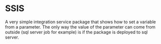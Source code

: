 # SSIS
A very simple integration service package that shows how to set a variable from a parameter. The only way the value of the parameter can come from outside (sql server job for example) is if the package is deployed to sql server.
